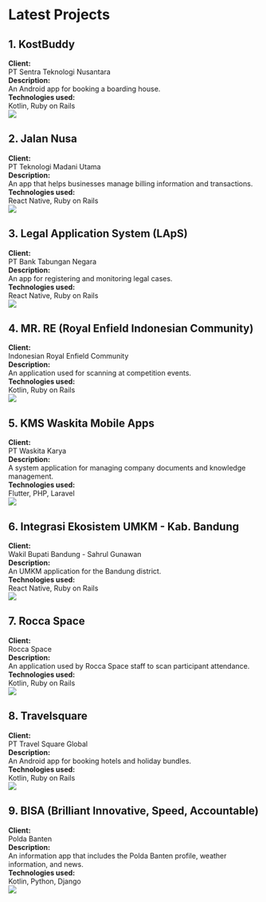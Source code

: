 # Latest Projects

## 1. KostBuddy
**Client:**  
PT Sentra Teknologi Nusantara  
**Description:**  
An Android app for booking a boarding house.  
**Technologies used:**  
Kotlin, Ruby on Rails  
![](Kostbuddy.png)

## 2. Jalan Nusa
**Client:**  
PT Teknologi Madani Utama  
**Description:**  
An app that helps businesses manage billing information and transactions.  
**Technologies used:**  
React Native, Ruby on Rails  
![](CRM.png)

## 3. Legal Application System (LApS)
**Client:**  
PT Bank Tabungan Negara  
**Description:**  
An app for registering and monitoring legal cases.  
**Technologies used:**  
React Native, Ruby on Rails  
![](LAps.png)

## 4. MR. RE (Royal Enfield Indonesian Community)
**Client:**  
Indonesian Royal Enfield Community  
**Description:**  
An application used for scanning at competition events.  
**Technologies used:**  
Kotlin, Ruby on Rails  
![](Mr.RE.png)

## 5. KMS Waskita Mobile Apps
**Client:**  
PT Waskita Karya  
**Description:**  
A system application for managing company documents and knowledge management.  
**Technologies used:**  
Flutter, PHP, Laravel  
![](Waskita.png)

## 6. Integrasi Ekosistem UMKM - Kab. Bandung
**Client:**  
Wakil Bupati Bandung - Sahrul Gunawan  
**Description:**  
An UMKM application for the Bandung district.  
**Technologies used:**  
React Native, Ruby on Rails  
![](IEU.png)

## 7. Rocca Space
**Client:**  
Rocca Space  
**Description:**  
An application used by Rocca Space staff to scan participant attendance.  
**Technologies used:**  
Kotlin, Ruby on Rails  
![](Rocca.png)

## 8. Travelsquare
**Client:**  
PT Travel Square Global  
**Description:**  
An Android app for booking hotels and holiday bundles.  
**Technologies used:**  
Kotlin, Ruby on Rails  
![](TSQ.png)

## 9. BISA (Brilliant Innovative, Speed, Accountable)
**Client:**  
Polda Banten  
**Description:**  
An information app that includes the Polda Banten profile, weather information, and news.  
**Technologies used:**  
Kotlin, Python, Django  
![](Bisa.png)
